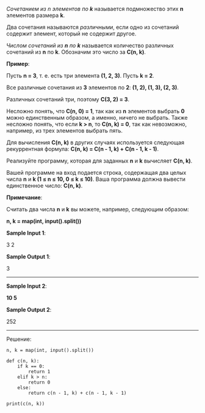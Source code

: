 *Сочетанием из n элементов по **k*** называется подмножество этих **n** элементов размера **k**.

Два сочетания называются *различными*, если одно из сочетаний содержит элемент, который не содержит другое.

*Числом сочетаний из **n** по **k*** называется количество различных сочетаний из **n** по **k**. Обозначим это число за **C(n, k)**.

**Пример**:

Пусть **n = 3**, т. е. есть три элемента **(1, 2, 3)**. Пусть **k = 2**.

Все различные сочетания из **3** элементов по **2**: **(1, 2), (1, 3), (2, 3)**.

Различных сочетаний три, поэтому **C(3, 2) = 3**.

Несложно понять, что **C(n, 0) = 1**, так как из **n** элементов выбрать **0** можно единственным образом, а именно, ничего не выбрать. Также несложно понять, что если **k > n**, то **C(n, k) = 0**, так как невозможно, например, из трех элементов выбрать пять.

Для вычисления **C(n, k)** в других случаях используется следующая рекуррентная формула: **C(n, k) = C(n - 1, k) + C(n - 1, k - 1)**.

Реализуйте программу, которая для заданных **n** и **k** вычисляет **C(n, k)**.

Вашей программе на вход подается строка, содержащая два целых числа **n** и **k (1 ≤ n ≤ 10, 0 ≤ k ≤ 10)**. Ваша программа должна вывести единственное число: **C(n, k)**.

**Примечание**:

Считать два числа **n** и **k﻿** вы можете, например, следующим образом:

**n, k = map(int, input().split())**

**Sample Input 1**:

3 2

**Sample Output 1**:

3

---

**Sample Input 2**:

**10 5**

**Sample Output 2**:

252

---

Решение:

```
n, k = map(int, input().split())

def c(n, k):
    if k == 0:
        return 1
    elif k > n:
        return 0
    else:
        return c(n - 1, k) + c(n - 1, k - 1)

print(c(n, k))
```
